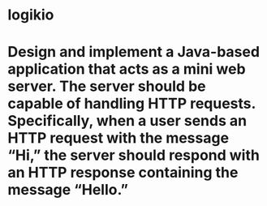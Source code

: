 # logikio
# Design and implement a Java-based application that acts as a mini web server. The server should be capable of handling HTTP requests. Specifically, when a user sends an HTTP request with the message “Hi,” the server should respond with an HTTP response containing the message “Hello.”
